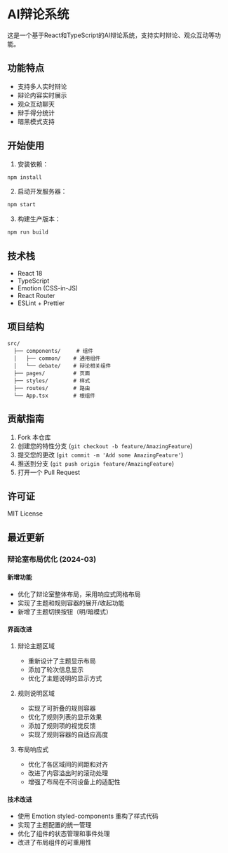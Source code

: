 # AI辩论系统

这是一个基于React和TypeScript的AI辩论系统，支持实时辩论、观众互动等功能。

## 功能特点

- 支持多人实时辩论
- 辩论内容实时展示
- 观众互动聊天
- 辩手得分统计
- 暗黑模式支持

## 开始使用

1. 安装依赖：

```bash
npm install
```

2. 启动开发服务器：

```bash
npm start
```

3. 构建生产版本：

```bash
npm run build
```

## 技术栈

- React 18
- TypeScript
- Emotion (CSS-in-JS)
- React Router
- ESLint + Prettier

## 项目结构

```
src/
  ├── components/     # 组件
  │   ├── common/    # 通用组件
  │   └── debate/    # 辩论相关组件
  ├── pages/         # 页面
  ├── styles/        # 样式
  ├── routes/        # 路由
  └── App.tsx        # 根组件
```

## 贡献指南

1. Fork 本仓库
2. 创建您的特性分支 (`git checkout -b feature/AmazingFeature`)
3. 提交您的更改 (`git commit -m 'Add some AmazingFeature'`)
4. 推送到分支 (`git push origin feature/AmazingFeature`)
5. 打开一个 Pull Request

## 许可证

MIT License

## 最近更新

### 辩论室布局优化 (2024-03)

#### 新增功能
- 优化了辩论室整体布局，采用响应式网格布局
- 实现了主题和规则容器的展开/收起功能
- 新增了主题切换按钮（明/暗模式）

#### 界面改进
1. 辩论主题区域
   - 重新设计了主题显示布局
   - 添加了轮次信息显示
   - 优化了主题说明的显示方式

2. 规则说明区域
   - 实现了可折叠的规则容器
   - 优化了规则列表的显示效果
   - 添加了规则项的视觉反馈
   - 实现了规则容器的自适应高度

3. 布局响应式
   - 优化了各区域间的间距和对齐
   - 改进了内容溢出时的滚动处理
   - 增强了布局在不同设备上的适配性

#### 技术改进
- 使用 Emotion styled-components 重构了样式代码
- 实现了主题配置的统一管理
- 优化了组件的状态管理和事件处理
- 改进了布局组件的可重用性 